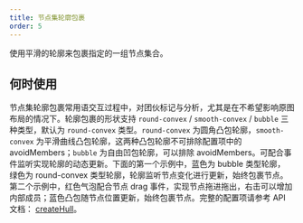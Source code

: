 ```yaml
---
title: 节点集轮廓包裹
order: 5
---
```


使用平滑的轮廓来包裹指定的一组节点集合。

## 何时使用

节点集轮廓包裹常用语交互过程中，对团伙标记与分析，尤其是在不希望影响原图布局的情况下。轮廓包裹的形状支持 `round-convex` / `smooth-convex` / `bubble` 三种类型，默认为 `round-convex` 类型。`round-convex` 为圆角凸包轮廓，`smooth-convex` 为平滑曲线凸包轮廓，这两种凸包轮廓不可排除配置项中的 avoidMembers；`bubble` 为自由凹包轮廓，可以排除 avoidMembers。可配合事件监听实现轮廓的动态更新。下面的第一个示例中，蓝色为 bubble 类型轮廓， 绿色为 round-convex 类型轮廓，轮廓监听节点变化进行更新，始终包裹节点。第二个示例中，红色气泡配合节点 drag 事件，实现节点拖进拖出，右击可以增加内部成员；蓝色凸包随节点位置更新，始终包裹节点。完整的配置项请参考 API 文档： [createHull](/zh/docs/api/graphFunc/hull#createhullcfg-hullcfg)。
